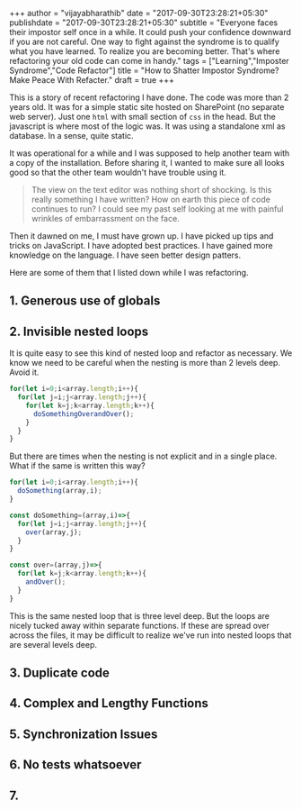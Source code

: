 +++
author = "vijayabharathib"
date = "2017-09-30T23:28:21+05:30"
publishdate = "2017-09-30T23:28:21+05:30"
subtitle = "Everyone faces their impostor self once in a while. It could push your confidence downward if you are not careful. One way to fight against the syndrome is to qualify what you have learned. To realize you are becoming better. That's where refactoring your old code can come in handy."
tags = ["Learning","Imposter Syndrome","Code Refactor"]
title = "How to Shatter Impostor Syndrome? Make Peace With Refacter."
draft = true
+++

This is a story of recent refactoring I have done. The code was more than 2 years old. It was for a simple static site hosted on SharePoint (no separate web server). Just one `html` with small section of `css` in the head. But the javascript is where most of the logic was. It was using a standalone xml as database. In a sense, quite static.

It was operational for a while and I was supposed to help another team with a copy of the installation. Before sharing it, I wanted to make sure all looks good so that the other team wouldn't have trouble using it.

>The view on the text editor was nothing short of shocking. Is this really something I have written? How on earth this piece of code continues to run? I could see my past self looking at me with painful wrinkles of embarrassment on the face.

Then it dawned on me, I must have grown up. I have picked up tips and tricks on JavaScript. I have adopted best practices. I have gained more knowledge on the language. I have seen better design patters.

Here are some of them that I listed down while I was refactoring.

## 1. Generous use of globals

## 2. Invisible nested loops
It is quite easy to see this kind of nested loop and refactor as necessary. We know we need to be careful when the nesting is more than 2 levels deep. Avoid it.
```js
for(let i=0;i<array.length;i++){
  for(let j=i;j<array.length;j++){
    for(let k=j;k<array.length;k++){
      doSomethingOverandOver();
    }
  }
}
```

But there are times when the nesting is not explicit and in a single place. What if the same is written this way?

```js
for(let i=0;i<array.length;i++){
  doSomething(array,i);
}

const doSomething=(array,i)=>{
  for(let j=i;j<array.length;j++){
    over(array,j);
  }
}

const over=(array,j)=>{
  for(let k=j;k<array.length;k++){
    andOver();
  }
}
```
This is the same nested loop that is three level deep. But the loops are nicely tucked away within separate functions. If these are spread over across the files, it may be difficult to realize we've run into nested loops that are several levels deep.


## 3. Duplicate code

## 4. Complex and Lengthy Functions

## 5. Synchronization Issues

## 6. No tests whatsoever

## 7.
